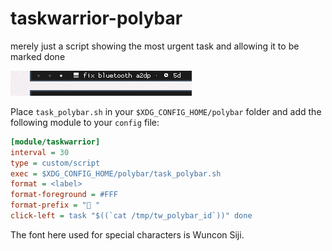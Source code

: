 # taskwarrior-polybar
merely just a script showing the most urgent task and allowing it to be marked done

![screenshot](sshot.png)

Place `task_polybar.sh` in your `$XDG_CONFIG_HOME/polybar` folder and add the following module to your `config` file:

```ini
[module/taskwarrior]
interval = 30
type = custom/script
exec = $XDG_CONFIG_HOME/polybar/task_polybar.sh
format = <label>
format-foreground = #FFF
format-prefix = " "
click-left = task "$((`cat /tmp/tw_polybar_id`))" done
```

The font here used for special characters is Wuncon Siji.
